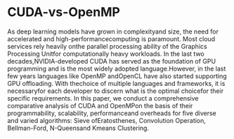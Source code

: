 # CUDA-vs-OpenMP
As deep learning models have grown in complexityand size, the need for accelerated and high-performancecomputing is paramount. Most cloud services rely heavily onthe parallel processing ability of the Graphics Processing Unitfor computationally heavy workloads. In the last two decades,NVIDIA-developed CUDA has served as the foundation of GPU programming and is the most widely adopted language.However, in the last few years languages like OpenMP andOpenCL have also started supporting GPU offloading. With thechoice of multiple languages and frameworks, it is necessaryfor each developer to discern what is the optimal choicefor their specific requirements. In this paper, we conduct a comprehensive comparative analysis of CUDA and OpenMPon the basis of their programmability, scalability, performanceand overheads for five diverse and varied algorithms: Sieve ofEratosthenes, Convolution Operation, Bellman-Ford, N-Queensand Kmeans Clustering.
